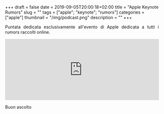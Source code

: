 +++
draft = false
date = 2019-09-05T20:00:18+02:00
title = "Apple Keynote Rumors"
slug = ""
tags = ["apple"; "keynote"; "rumors"]
categories = ["apple"]
thumbnail = "/img/podcast.png"
description = ""
+++
<DIV align="justify">

Puntata dedicata esclusivamente all'evento di Apple dedicata a tutti i rumors raccolti online.

<iframe src="https://widget.spreaker.com/player?episode_id=19008842&theme=light&playlist=false&playlist-continuous=false&autoplay=false&live-autoplay=false&chapters-image=true&episode_image_position=right&hide-logo=false&hide-likes=false&hide-comments=false&hide-sharing=false&hide-download=true" width="100%" height="200px" frameborder="0"></iframe>

Buon ascolto
